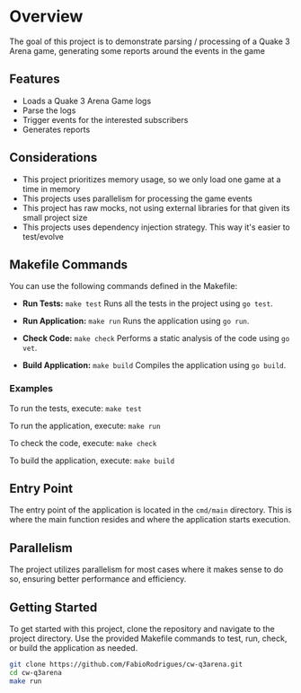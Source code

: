 # Overview

The goal of this project is to demonstrate parsing / processing of a Quake 3 Arena game, generating some reports 
around the events in the game

## Features
- Loads a Quake 3 Arena Game logs
- Parse the logs
- Trigger events for the interested subscribers
- Generates reports

## Considerations
- This project prioritizes memory usage, so we only load one game at a time in memory
- This projects uses parallelism for processing the game events
- This project has raw mocks, not using external libraries for that given its small project size
- This projects uses dependency injection strategy. This way it's easier to test/evolve


## Makefile Commands

You can use the following commands defined in the Makefile:

- **Run Tests:**
  `make test`
  Runs all the tests in the project using `go test`.

- **Run Application:**
  `make run`
  Runs the application using `go run`.

- **Check Code:**
  `make check`
  Performs a static analysis of the code using `go vet`.

- **Build Application:**
  `make build`
  Compiles the application using `go build`.

### Examples

To run the tests, execute:
`make test`

To run the application, execute:
`make run`

To check the code, execute:
`make check`

To build the application, execute:
`make build`

## Entry Point

The entry point of the application is located in the `cmd/main` directory. This is where the main function resides and where the application starts execution.

## Parallelism

The project utilizes parallelism for most cases where it makes sense to do so, ensuring better performance and efficiency.

## Getting Started

To get started with this project, clone the repository and navigate to the project directory. Use the provided Makefile commands to test, run, check, or build the application as needed.

```sh
git clone https://github.com/FabioRodrigues/cw-q3arena.git
cd cw-q3arena
make run
```